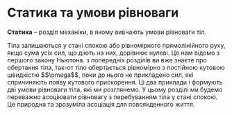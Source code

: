# Статика та умови рiвноваги

<span class="p1"><b>Статика</b></span> – роздiл механiки, в якому вивчають умови рiвноваги тiл.

<p class="p3">Тiла залишаються у станi спокою або рiвномiрного прямолiнiйного руху, якщо сума усiх сил, що дiють на них, дорiвнює нулеві. Це нам вiдомо з першого закону Ньютона. з попередніх розділів ви вже знаєте про обертання тiла, так-от тiло обертається рiвномiрно з постiйною кутовою швидкiстю $$\omega$$, поки до нього не прикладено сил, якi спричиняють появу кутового прискорення. Цi два приклади i формують двi умови рiвноваги тiла, якi ми розглянемо. У цьому роздiлi ми будемо переважно асоцiювати рiвновагу з перебуванням тiла у стані спокою. Це природна та зрозумiла асоцiацiя для повсякденного життя.</p>